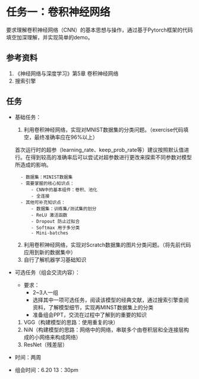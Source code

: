 # 任务一：卷积神经网络
要求理解卷积神经网络（CNN）的基本思想与操作，通过基于Pytorch框架的代码填空加深理解，并实现简单的demo。

## 参考资料
1. 《神经网络与深度学习》第5章 卷积神经网络
2. 搜索引擎

## 任务

- 基础任务：
    1. 利用卷积神经网络，实现对MNIST数据集的分类问题。（exercise代码填空，最终准确率应在96%以上）
    
    首次运行时的超参（learning_rate、keep_prob_rate等）建议按照默认值进行。在得到较高的准确率后可以尝试对超参数进行更改来探索不同参数对模型所造成的影响。
    
        - 数据集：MINIST数据集
        - 需要掌握的核心知识点：
            - CNN中的基本组件：卷积、池化
            - 全连接
        - 其他可补充知识点：
            - 数据集：训练集/测试集的划分
            - ReLU 激活函数
            - Dropout 防止过拟合
            - Softmax 用于多分类
            - Mini-batches
    
    2. 利用卷积神经网络，实现对Scratch数据集的图片分类问题。（将先前代码应用到新的数据集中）
    3. 自行了解机器学习基础知识


- 可选任务（组会交流内容）：
    - 要求：
        - 2~3人一组
        - 选择其中一项可选任务，阅读该模型的经典文献，通过搜索引擎查阅资料，了解模型细节，实现再MINST数据集上的分类
        - 准备组会PPT，交流在过程中了解到的重要的知识
    1. VGG（构建模型的思路：使用重复的块）
    2. NiN（构建模型的思路：网络中的网络，串联多个由卷积层和全连接层构成的小网络来构成网络）
    3. ResNet（残差层）
    
- 时间：两周
- 组会时间：6.20 13：30pm

